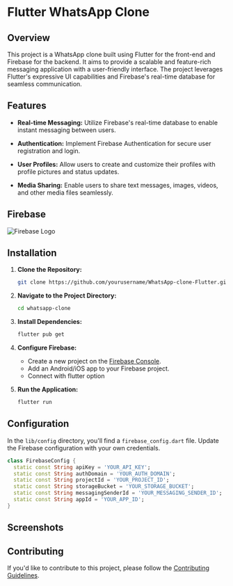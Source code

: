 # Flutter WhatsApp Clone

## Overview

This project is a WhatsApp clone built using Flutter for the front-end and Firebase for the backend. 
It aims to provide a scalable and feature-rich messaging application with a user-friendly interface. 
The project leverages Flutter's expressive UI capabilities and Firebase's real-time database for seamless communication.

## Features

- **Real-time Messaging:** Utilize Firebase's real-time database to enable instant messaging between users.

- **Authentication:** Implement Firebase Authentication for secure user registration and login.

- **User Profiles:** Allow users to create and customize their profiles with profile pictures and status updates.

- **Media Sharing:** Enable users to share text messages, images, videos, and other media files seamlessly.

## Firebase


  <img src="https://miro.medium.com/v2/resize:fit:600/format:webp/1*R4c8lHBHuH5qyqOtZb3h-w.png" alt="Firebase Logo">


## Installation

1. **Clone the Repository:**
   ```bash
   git clone https://github.com/yourusername/WhatsApp-clone-Flutter.git
   ```

2. **Navigate to the Project Directory:**
   ```bash
   cd whatsapp-clone
   ```

3. **Install Dependencies:**
   ```bash
   flutter pub get
   ```

4. **Configure Firebase:**
   - Create a new project on the [Firebase Console](https://console.firebase.google.com/).
   - Add an Android/iOS app to your Firebase project.
   - Connect with flutter option

5. **Run the Application:**
   ```bash
   flutter run
   ```

## Configuration

In the `lib/config` directory, you'll find a `firebase_config.dart` file. Update the Firebase configuration with your own credentials.

```dart
class FirebaseConfig {
  static const String apiKey = 'YOUR_API_KEY';
  static const String authDomain = 'YOUR_AUTH_DOMAIN';
  static const String projectId = 'YOUR_PROJECT_ID';
  static const String storageBucket = 'YOUR_STORAGE_BUCKET';
  static const String messagingSenderId = 'YOUR_MESSAGING_SENDER_ID';
  static const String appId = 'YOUR_APP_ID';
}
```

## Screenshots


## Contributing

If you'd like to contribute to this project, please follow the [Contributing Guidelines](CONTRIBUTING.md).

